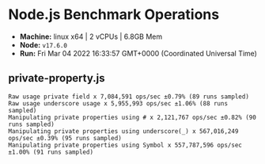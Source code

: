 # Node.js Benchmark Operations

* __Machine:__ linux x64 | 2 vCPUs | 6.8GB Mem
* __Node:__ `v17.6.0`
* __Run:__ Fri Mar 04 2022 16:33:57 GMT+0000 (Coordinated Universal Time)

## private-property.js
```
Raw usage private field x 7,084,591 ops/sec ±0.79% (89 runs sampled)
Raw usage underscore usage x 5,955,993 ops/sec ±1.06% (88 runs sampled)
Manipulating private properties using # x 2,121,767 ops/sec ±0.82% (90 runs sampled)
Manipulating private properties using underscore(_) x 567,016,249 ops/sec ±0.39% (95 runs sampled)
Manipulating private properties using Symbol x 557,787,596 ops/sec ±1.00% (91 runs sampled)
```
